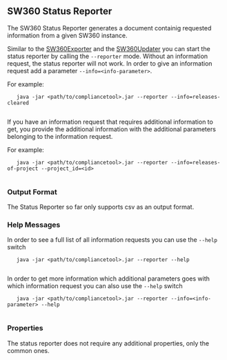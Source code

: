 ## <a name="SW360Exporter">SW360 Status Reporter</a>

The SW360 Status Reporter generates a document containig requested information
from a given SW360 instance. 

Similar to the [SW360Exporter](./exporter.html) and the [SW360Updater](./updater.html)
you can start the status reporter by calling the `--reporter` mode.
Without an information request, the status reporter will not work. In order to give an
information request add a parameter `--info=<info-parameter>`.

For example: 
```
   java -jar <path/to/compliancetool>.jar --reporter --info=releases-cleared 
 
```

If you have an information request that requires additional information to get, you 
provide the additional information with the additional parameters belonging to the
information request.

For example: 
```
   java -jar <path/to/compliancetool>.jar --reporter --info=releases-of-project --project_id=<id> 
 
```  

### Output Format
The Status Reporter so far only supports csv as an output format. 

### Help Messages
In order to see a full list of all information requests you can use
the `--help` switch 

```
   java -jar <path/to/compliancetool>.jar --reporter --help 
 
```  

In order to get more information which additional parameters goes with which
information request you can also use the `--help` switch


```
   java -jar <path/to/compliancetool>.jar --reporter --info=<info-parameter> --help
 
```  

### Properties
The status reporter does not require any additional properties, only the common ones. 